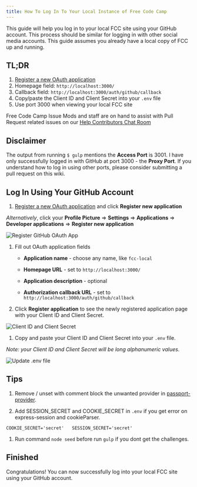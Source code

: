 ```yaml
---
title: How To Log In To Your Local Instance of Free Code Camp
---
```

This guide will help you log in to your local FCC site using your GitHub account. This process should be similar for logging in with other social media accounts. This guide assumes you already have a local copy of FCC up and running.

## TL;DR

1.  [Register a new OAuth application](https://github.com/settings/developers)
2.  Homepage field: `http://localhost:3000/`
3.  Callback field: `http://localhost:3000/auth/github/callback`
4.  Copy/paste the Client ID and Client Secret into your `.env` file
5.  Use port 3000 when viewing your local FCC site

Free Code Camp Issue Mods and staff are on hand to assist with Pull Request related issues on our [Help Contributors Chat Room](https://gitter.im/FreeCodeCamp/HelpContributors)

## Disclaimer

The output from running `$ gulp` mentions the **Access Port** is 3001\. I have only successfully logged in with GitHub at port 3000 - the **Proxy Port**. If you understand how to log in using other ports, please consider submitting a pull request on this wiki.

## Log In Using Your GitHub Account

1.  [Register a new OAuth application](https://github.com/settings/developers) and click **Register new application**

_Alternatively_, click your **Profile Picture** => **Settings** => **Applications** => **Developer applications** => **Register new application**

![Register GitHub OAuth App](//discourse-user-assets.s3.amazonaws.com/original/2X/5/55f4645c3498ceb8098afe8e8353da8f7c262548.png)  

1.  Fill out OAuth application fields
    *   **Application name** - choose any name, like `fcc-local`

    *   **Homepage URL** - set to `http://localhost:3000/`
    *   **Application description** - optional
    *   **Authorization callback URL** - set to `http://localhost:3000/auth/github/callback`
2.  Click **Register application** to see the newly registered application page with your Client ID and Client Secret.

![Client ID and Client Secret](//discourse-user-assets.s3.amazonaws.com/original/2X/c/c43ee37a9f0f228d3663bb28accedc14cca3ff56.png)

1.  Copy and paste your Client ID and Client Secret into your `.env` file.

_Note: your Client ID and Client Secret will be long alphanumeric values._

![Update .env file](//discourse-user-assets.s3.amazonaws.com/original/2X/5/549aeaa6ea85e119ba5e978c708dc55c39b134b3.png)

## Tips

1.  Remove / unset with comment block the unwanted provider in [passport-provider](https://github.com/FreeCodeCamp/FreeCodeCamp/blob/staging/server/passport-providers.js).

2.  Add SESSION_SECRET and COOKIE_SECRET in `.env` if you get error on express-session and cookieParser.

 `COOKIE_SECRET='secret'  
SESSION_SECRET='secret'` 

1.  Run command `node seed` before run `gulp` if you dont get the challenges.

## Finished

Congratulations! You can now successfully log into your local FCC site using your GitHub account.